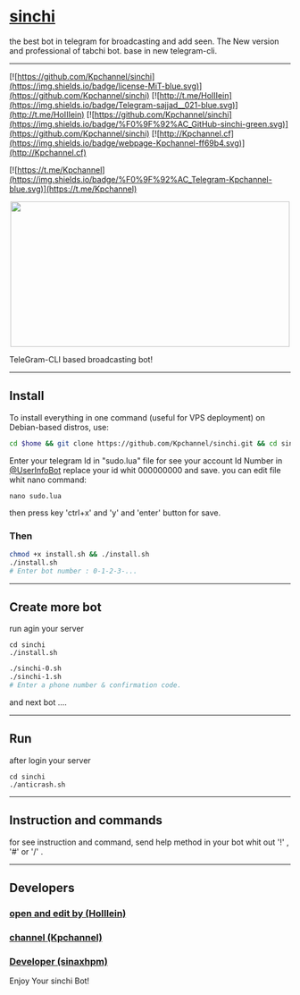 # [sinchi](https://t.me/Kpchannel)


the best bot in telegram for broadcasting and add seen. The New version and professional of tabchi bot. base in new telegram-cli.

***

[![https://github.com/Kpchannel/sinchi](https://img.shields.io/badge/license-MiT-blue.svg)](https://github.com/Kpchannel/sinchi)
[![http://t.me/HoIIIein](https://img.shields.io/badge/Telegram-sajjad__021-blue.svg)](http://t.me/HoIIIein)
[![https://github.com/Kpchannel/sinchi](https://img.shields.io/badge/%F0%9F%92%AC_GitHub-sinchi-green.svg)](https://github.com/Kpchannel/sinchi)
[![http://Kpchannel.cf](https://img.shields.io/badge/webpage-Kpchannel-ff69b4.svg)](http://Kpchannel.cf)

[![https://t.me/Kpchannel](https://img.shields.io/badge/%F0%9F%92%AC_Telegram-Kpchannel-blue.svg)](https://t.me/Kpchannel)

<p align="center"> <img class="td" style="vertical-align: middle;" src="https://memberplus.gq/tg2.png" alt="" width="500" height="260" /></p>

TeleGram-CLI based broadcasting bot!

****

## Install
To install everything in one command (useful for VPS deployment) on Debian-based distros, use:
```sh
cd $home && git clone https://github.com/Kpchannel/sinchi.git && cd sinchi 
```

Enter your telegram Id in "sudo.lua" file
for see your account Id Number in [@UserInfoBot](https://t.me/userinfobot)
replace your id whit 000000000 and save.
you can edit file whit nano command:
```
nano sudo.lua
```
then
press key 'ctrl+x' and 'y' and 'enter' button for save.

### Then

```sh
chmod +x install.sh && ./install.sh
./install.sh
# Enter bot number : 0-1-2-3-...
```

***

## Create more bot
run agin your server

```
cd sinchi
./install.sh
```

```sh
./sinchi-0.sh
./sinchi-1.sh
# Enter a phone number & confirmation code.
```
and next bot ....

***

## Run
after login your server

```
cd sinchi
./anticrash.sh
```

***

## Instruction and commands 

for see instruction and command, send help method in your bot whit out '!' , '#' or '/' .

***

## Developers

### [open and edit by (HoIIIein)](https://t.me/HoIIIein)
### [channel (Kpchannel)](https://t.me/Kpchannel)
### [Developer (sinaxhpm)](https://telegram.me/sinaxhpm)

Enjoy Your sinchi Bot!
